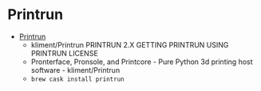 # Printrun
- [Printrun](https://github.com/kliment/Printrun)
  -  kliment/Printrun PRINTRUN 2.X GETTING PRINTRUN USING PRINTRUN LICENSE
  - Pronterface, Pronsole, and Printcore - Pure Python 3d printing host software - kliment/Printrun
  - `brew cask install printrun`
